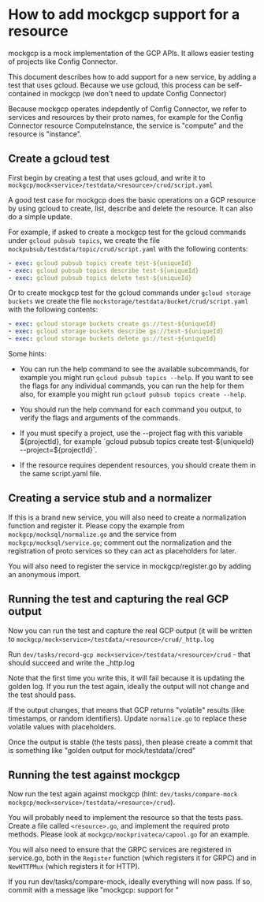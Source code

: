 # How to add mockgcp support for a resource

mockgcp is a mock implementation of the GCP APIs.  It allows easier testing of projects like Config Connector.

This document describes how to add support for a new service, by adding a test that uses gcloud.  Because we use gcloud, this process can be self-contained in mockgcp (we don't need to update Config Connector)

Because mockgcp operates indepdently of Config Connector, we refer to services and resources by their proto names, for example for the Config Connector resource ComputeInstance, the service is "compute" and the resource is "instance".

## Create a gcloud test

First begin by creating a test that uses gcloud, and write it to `mockgcp/mock<service>/testdata/<resource>/crud/script.yaml`

A good test case for mockgcp does the basic operations on a GCP resource by using gcloud to create, list, describe and delete the resource.  It can also do a simple update.

For example, if asked to create a mockgcp test for the gcloud commands under `gcloud pubsub topics`, we create the file `mockpubsub/testdata/topic/crud/script.yaml` with the following contents:

```script.yaml
- exec: gcloud pubsub topics create test-${uniqueId}
- exec: gcloud pubsub topics describe test-${uniqueId}
- exec: gcloud pubsub topics delete test-${uniqueId}
```

Or to create mockgcp test for the gcloud commands under `gcloud storage buckets` we create the file `mockstorage/testdata/bucket/crud/script.yaml` with the following contents:

```script.yaml
- exec: gcloud storage buckets create gs://test-${uniqueId}
- exec: gcloud storage buckets describe gs://test-${uniqueId}
- exec: gcloud storage buckets delete gs://test-${uniqueId}
```

Some hints:

* You can run the help command to see the available subcommands, for example you might run `gcloud pubsub topics --help`.
If you want to see the flags for any individual commands, you can run the help for them also, for example you might run `gcloud pubsub topics create --help`.

* You should run the help command for each command you output, to verify the flags and arguments of the commands.

* If you must specify a project, use the --project flag with this variable ${projectId}, for example `gcloud pubsub topics create test-${uniqueId} --project=${projectId}`.

* If the resource requires dependent resources, you should create them in the same script.yaml file.

## Creating a service stub and a normalizer

If this is a brand new service, you will also need to create a normalization function and register it.  Please copy the example from `mockgcp/mocksql/normalize.go` and the service from `mockgcp/mocksql/service.go`; comment out the normalization and the registration of proto services so they can act as placeholders for later.

You will also need to register the service in mockgcp/register.go by adding an anonymous import.

## Running the test and capturing the real GCP output

Now you can run the test and capture the real GCP output (it will be written to `mockgcp/mock<service>/testdata/<resource>/crud/_http.log`

Run `dev/tasks/record-gcp mock<service>/testdata/<resource>/crud` - that should succeed and write the _http.log

Note that the first time you write this, it will fail because it is updating the golden log.  If you run the test again, ideally the output will not change and the test should pass.

If the output changes, that means that GCP returns "volatile" results (like timestamps, or random identifiers).  Update `normalize.go` to replace these volatile values with placeholders.

Once the output is stable (the tests pass), then please create a commit that is something like "golden output for mock<service>/testdata/<resource>/cred"

## Running the test against mockgcp

Now run the test again against mockgcp (hint: `dev/tasks/compare-mock mockgcp/mock<service>/testdata/<resource>/crud`).

You will probably need to implement the resource so that the tests pass.  Create a file called `<resource>.go`, and implement the required proto methods.  Please look at `mockgcp/mockprivateca/capool.go` for an example.

You will also need to ensure that the GRPC services are registered in service.go, both in the `Register` function (which registers it for GRPC) and in `NewHTTPMux` (which registers it for HTTP).

If you run dev/tasks/compare-mock, ideally everything will now pass.  If so, commit with a message like "mockgcp: support for <service> <resource>"
